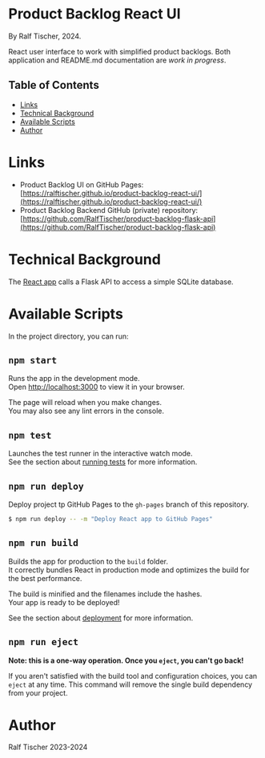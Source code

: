 # Product Backlog React UI

By Ralf Tischer, 2024.

React user interface to work with simplified product backlogs.
Both application and README.md documentation are _work in progress_.


<!-- MD-TOC START LEVEL 1 -->

## Table of Contents

- [Links](#links)
- [Technical Background](#technical-background)
- [Available Scripts](#available-scripts)
- [Author](#author)

<!-- MD-TOC END -->


# Links

* Product Backlog UI on GitHub Pages: [https://ralftischer.github.io/product-backlog-react-ui/](https://ralftischer.github.io/product-backlog-react-ui/)
* Product Backlog Backend GitHub (private) repository: [https://github.com/RalfTischer/product-backlog-flask-api](https://github.com/RalfTischer/product-backlog-flask-api)

# Technical Background

The [React app](https://ralftischer.github.io/product-backlog-react-ui/) calls a Flask API to access a simple SQLite database.


# Available Scripts

In the project directory, you can run:

## `npm start`

Runs the app in the development mode.\
Open [http://localhost:3000](http://localhost:3000) to view it in your browser.

The page will reload when you make changes.\
You may also see any lint errors in the console.

## `npm test`

Launches the test runner in the interactive watch mode.\
See the section about [running tests](https://facebook.github.io/create-react-app/docs/running-tests) for more information.

## `npm run deploy`

Deploy project tp GitHub Pages to the `gh-pages` branch of this repository.


 ```bash
 $ npm run deploy -- -m "Deploy React app to GitHub Pages"
 ```

## `npm run build`

Builds the app for production to the `build` folder.\
It correctly bundles React in production mode and optimizes the build for the best performance.

The build is minified and the filenames include the hashes.\
Your app is ready to be deployed!

See the section about [deployment](https://facebook.github.io/create-react-app/docs/deployment) for more information.

## `npm run eject`

**Note: this is a one-way operation. Once you `eject`, you can't go back!**

If you aren't satisfied with the build tool and configuration choices, you can `eject` at any time. This command will remove the single build dependency from your project.

# Author
Ralf Tischer
2023-2024
